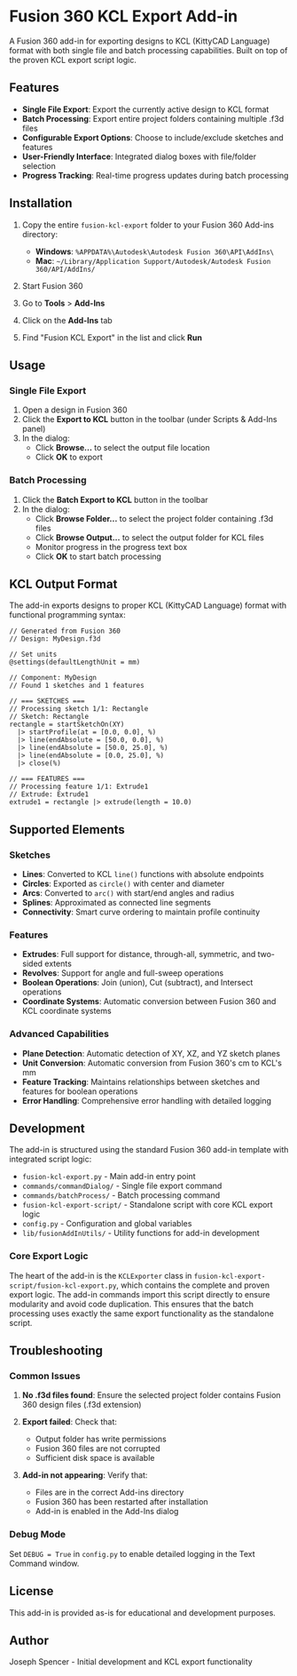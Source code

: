 # Fusion 360 KCL Export Add-in

A Fusion 360 add-in for exporting designs to KCL (KittyCAD Language) format with both single file and batch processing capabilities. Built on top of the proven KCL export script logic.

## Features

- **Single File Export**: Export the currently active design to KCL format
- **Batch Processing**: Export entire project folders containing multiple .f3d files
- **Configurable Export Options**: Choose to include/exclude sketches and features
- **User-Friendly Interface**: Integrated dialog boxes with file/folder selection
- **Progress Tracking**: Real-time progress updates during batch processing

## Installation

1. Copy the entire `fusion-kcl-export` folder to your Fusion 360 Add-ins directory:
   - **Windows**: `%APPDATA%\Autodesk\Autodesk Fusion 360\API\AddIns\`
   - **Mac**: `~/Library/Application Support/Autodesk/Autodesk Fusion 360/API/AddIns/`

2. Start Fusion 360

3. Go to **Tools** > **Add-Ins**

4. Click on the **Add-Ins** tab

5. Find "Fusion KCL Export" in the list and click **Run**

## Usage

### Single File Export

1. Open a design in Fusion 360
2. Click the **Export to KCL** button in the toolbar (under Scripts & Add-Ins panel)
3. In the dialog:
   - Click **Browse...** to select the output file location
   - Click **OK** to export

### Batch Processing

1. Click the **Batch Export to KCL** button in the toolbar
2. In the dialog:
   - Click **Browse Folder...** to select the project folder containing .f3d files
   - Click **Browse Output...** to select the output folder for KCL files
   - Monitor progress in the progress text box
   - Click **OK** to start batch processing

## KCL Output Format

The add-in exports designs to proper KCL (KittyCAD Language) format with functional programming syntax:

```kcl
// Generated from Fusion 360
// Design: MyDesign.f3d

// Set units
@settings(defaultLengthUnit = mm)

// Component: MyDesign
// Found 1 sketches and 1 features

// === SKETCHES ===
// Processing sketch 1/1: Rectangle
// Sketch: Rectangle
rectangle = startSketchOn(XY)
  |> startProfile(at = [0.0, 0.0], %)
  |> line(endAbsolute = [50.0, 0.0], %)
  |> line(endAbsolute = [50.0, 25.0], %)
  |> line(endAbsolute = [0.0, 25.0], %)
  |> close(%)

// === FEATURES ===
// Processing feature 1/1: Extrude1
// Extrude: Extrude1
extrude1 = rectangle |> extrude(length = 10.0)
```

## Supported Elements

### Sketches
- **Lines**: Converted to KCL `line()` functions with absolute endpoints
- **Circles**: Exported as `circle()` with center and diameter
- **Arcs**: Converted to `arc()` with start/end angles and radius
- **Splines**: Approximated as connected line segments
- **Connectivity**: Smart curve ordering to maintain profile continuity

### Features
- **Extrudes**: Full support for distance, through-all, symmetric, and two-sided extents
- **Revolves**: Support for angle and full-sweep operations
- **Boolean Operations**: Join (union), Cut (subtract), and Intersect operations
- **Coordinate Systems**: Automatic conversion between Fusion 360 and KCL coordinate systems

### Advanced Capabilities
- **Plane Detection**: Automatic detection of XY, XZ, and YZ sketch planes
- **Unit Conversion**: Automatic conversion from Fusion 360's cm to KCL's mm
- **Feature Tracking**: Maintains relationships between sketches and features for boolean operations
- **Error Handling**: Comprehensive error handling with detailed logging

## Development

The add-in is structured using the standard Fusion 360 add-in template with integrated script logic:

- `fusion-kcl-export.py` - Main add-in entry point
- `commands/commandDialog/` - Single file export command
- `commands/batchProcess/` - Batch processing command  
- `fusion-kcl-export-script/` - Standalone script with core KCL export logic
- `config.py` - Configuration and global variables
- `lib/fusionAddInUtils/` - Utility functions for add-in development

### Core Export Logic

The heart of the add-in is the `KCLExporter` class in `fusion-kcl-export-script/fusion-kcl-export.py`, which contains the complete and proven export logic. The add-in commands import this script directly to ensure modularity and avoid code duplication. This ensures that the batch processing uses exactly the same export functionality as the standalone script.

## Troubleshooting

### Common Issues

1. **No .f3d files found**: Ensure the selected project folder contains Fusion 360 design files (.f3d extension)

2. **Export failed**: Check that:
   - Output folder has write permissions
   - Fusion 360 files are not corrupted
   - Sufficient disk space is available

3. **Add-in not appearing**: Verify that:
   - Files are in the correct Add-ins directory
   - Fusion 360 has been restarted after installation
   - Add-in is enabled in the Add-Ins dialog

### Debug Mode

Set `DEBUG = True` in `config.py` to enable detailed logging in the Text Command window.

## License

This add-in is provided as-is for educational and development purposes.

## Author

Joseph Spencer - Initial development and KCL export functionality
